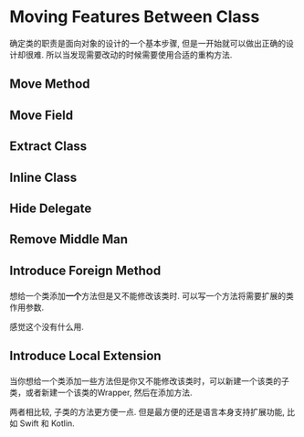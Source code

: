 # Moving Features Between Class
确定类的职责是面向对象的设计的一个基本步骤, 但是一开始就可以做出正确的设计却很难.
所以当发现需要改动的时候需要使用合适的重构方法.

## Move Method <p id="2-1"/>
## Move Field <p id="2-2"/>
## Extract Class <p id="2-3"/>
## Inline Class <p id="2-4"/>
## Hide Delegate <p id="2-5"/>
## Remove Middle Man <p id="2-6"/>
## Introduce Foreign Method <p id="2-7"/>

想给一个类添加**一个**方法但是又不能修改该类时. 可以写一个方法将需要扩展的类作用参数.

感觉这个没有什么用.

## Introduce Local Extension <p id="2-8"/>

当你想给一个类添加一些方法但是你又不能修改该类时，可以新建一个该类的子类，或者新建一个该类的Wrapper,
然后在添加方法.

两者相比较, 子类的方法更方便一点. 但是最方便的还是语言本身支持扩展功能, 比如 Swift 和 Kotlin.